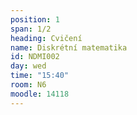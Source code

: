 ```yaml
---
position: 1
span: 1/2
heading: Cvičení
name: Diskrétní matematika
id: NDMI002
day: wed
time: "15:40"
room: N6
moodle: 14118
---
```

